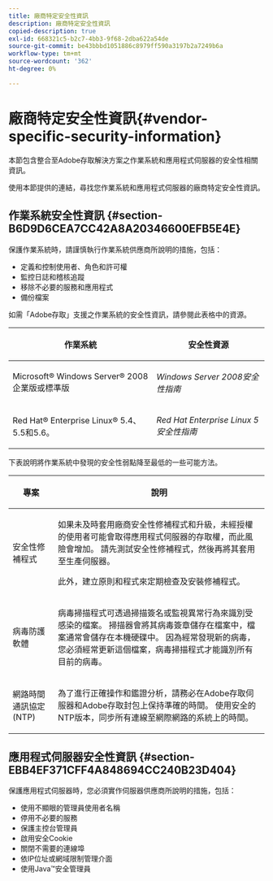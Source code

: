 ```yaml
---
title: 廠商特定安全性資訊
description: 廠商特定安全性資訊
copied-description: true
exl-id: 668321c5-b2c7-4bb3-9f68-2dba622a54de
source-git-commit: be43bbbd1051886c8979ff590a3197b2a7249b6a
workflow-type: tm+mt
source-wordcount: '362'
ht-degree: 0%

---
```


# 廠商特定安全性資訊{#vendor-specific-security-information}

本節包含整合至Adobe存取解決方案之作業系統和應用程式伺服器的安全性相關資訊。

使用本節提供的連結，尋找您作業系統和應用程式伺服器的廠商特定安全性資訊。

## 作業系統安全性資訊 {#section-B6D9D6CEA7CC42A8A20346600EFB5E4E}

保護作業系統時，請謹慎執行作業系統供應商所說明的措施，包括：

* 定義和控制使用者、角色和許可權
* 監控日誌和稽核追蹤
* 移除不必要的服務和應用程式
* 備份檔案

如需「Adobe存取」支援之作業系統的安全性資訊，請參閱此表格中的資源。

<table frame="all" colsep="1" rowsep="1" class="+ topic/table adobe-d/table " id="table-ugl-kjz-n4"> 
 <thead class="- topic/thead "> 
  <tr rowsep="1" class="- topic/row "> 
   <th colname="1" class="- topic/entry entry"> <p class="- topic/p ">作業系統 </p> </th> 
   <th colname="2" class="- topic/entry entry"> <p class="- topic/p ">安全性資源 </p> </th> 
  </tr> 
 </thead>
 <tbody class="- topic/tbody "> 
  <tr rowsep="1" class="- topic/row "> 
   <td colname="1" class="- topic/entry "> <p class="- topic/p ">Microsoft® Windows Server® 2008企業版或標準版 </p> </td> 
   <td colname="2" class="- topic/entry "> <p class="- topic/p "><i class="+ topic/ph hi-d/i ">Windows Server 2008安全性指南</i> </p> </td> 
  </tr> 
  <tr rowsep="0" class="- topic/row "> 
   <td colname="1" class="- topic/entry "> <p class="- topic/p ">Red Hat® Enterprise Linux® 5.4、5.5和5.6。 </p> </td> 
   <td colname="2" class="- topic/entry "> <p class="- topic/p "><i class="+ topic/ph hi-d/i ">Red Hat Enterprise Linux 5安全性指南</i> </p> </td> 
  </tr> 
 </tbody> 
</table>

下表說明將作業系統中發現的安全性弱點降至最低的一些可能方法。

<table frame="all" colsep="1" rowsep="1" class="+ topic/table adobe-d/table " id="table-whl-kjz-n4"> 
 <thead class="- topic/thead "> 
  <tr rowsep="1" class="- topic/row "> 
   <th colname="1" class="- topic/entry entry"> <p class="- topic/p ">專案 </p> </th> 
   <th colname="2" class="- topic/entry entry"> <p class="- topic/p ">說明 </p> </th> 
  </tr> 
 </thead>
 <tbody class="- topic/tbody "> 
  <tr rowsep="1" class="- topic/row "> 
   <td colname="1" class="- topic/entry "> <p class="- topic/p ">安全性修補程式 </p> </td> 
   <td colname="2" class="- topic/entry "> <p class="- topic/p ">如果未及時套用廠商安全性修補程式和升級，未經授權的使用者可能會取得應用程式伺服器的存取權，而此風險會增加。 請先測試安全性修補程式，然後再將其套用至生產伺服器。 </p> <p class="- topic/p ">此外，建立原則和程式來定期檢查及安裝修補程式。 </p> </td> 
  </tr> 
  <tr rowsep="1" class="- topic/row "> 
   <td colname="1" class="- topic/entry "> <p class="- topic/p ">病毒防護軟體 </p> </td> 
   <td colname="2" class="- topic/entry "> <p class="- topic/p ">病毒掃描程式可透過掃描簽名或監視異常行為來識別受感染的檔案。 掃描器會將其病毒簽章儲存在檔案中，檔案通常會儲存在本機硬碟中。 因為經常發現新的病毒，您必須經常更新這個檔案，病毒掃描程式才能識別所有目前的病毒。 </p> </td> 
  </tr> 
  <tr rowsep="0" class="- topic/row "> 
   <td colname="1" class="- topic/entry "> <p class="- topic/p ">網路時間通訊協定(NTP) </p> </td> 
   <td colname="2" class="- topic/entry "> <p class="- topic/p ">為了進行正確操作和鑑證分析，請務必在Adobe存取伺服器和Adobe存取封包上保持準確的時間。 使用安全的NTP版本，同步所有連線至網際網路的系統上的時間。 </p> </td> 
  </tr> 
 </tbody> 
</table>

## 應用程式伺服器安全性資訊 {#section-EBB4EF371CFF4A848694CC240B23D404}

保護應用程式伺服器時，您必須實作伺服器供應商所說明的措施，包括：

* 使用不顯眼的管理員使用者名稱
* 停用不必要的服務
* 保護主控台管理員
* 啟用安全Cookie
* 關閉不需要的連線埠
* 依IP位址或網域限制管理介面
* 使用Java™安全管理員
